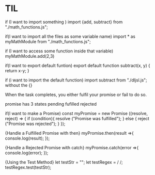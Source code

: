 # TIL
if (I want to import something )
import {add, subtract} from "./math_functions.js";

if(I want to import all the files as some variable name)
import * as myMathModule from "./math_functions.js";

if (I want to access some function inside that variable)
myMathModule.add(2,3)

if(I want to export default funtion)
export default function subtract(x, y) {
    return x-y;
}

if (i want to import the default function)
import subtract from "./dljsl.js";
without the {}

When the task completes, you either fulfil your promise or fail to do so.

promise has 3 states
pending
fufilled
rejected

if(I want to make a Promise)
const myPromise = new Promise ((resolve, reject) => {
    if (condition){
        resolve ("Promise was fulfilled");
    } else {
        reject ("Promise was rejected");
    }
});

{Handle a Fulfilled Promise with then}
myPromise.then(result =>{
  console.log(result);
});

{Handle a Rejected Promise with catch}
myPromise.catch(error =>{
    console.log(error);
});

{Using the Test Method}
let testStr = "";
let testRegex = / /;
testRegex.test(testStr);